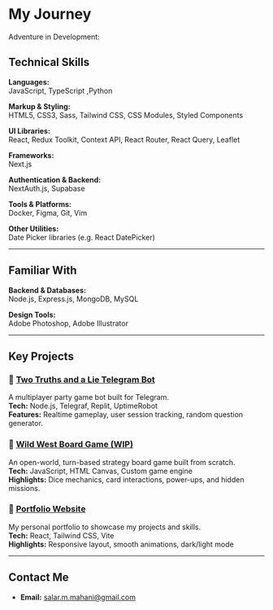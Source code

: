 # My Journey
Adventure in Development:


## Technical Skills

**Languages:**  
JavaScript, TypeScript ,Python

**Markup & Styling:**  
HTML5, CSS3, Sass,  Tailwind CSS, CSS Modules, Styled Components

**UI Libraries:**  
React, Redux Toolkit, Context API, React Router, React Query, Leaflet

**Frameworks:**  
Next.js

**Authentication & Backend:**  
NextAuth.js, Supabase

**Tools & Platforms:**  
Docker, Figma,  Git, Vim

**Other Utilities:**  
Date Picker libraries (e.g. React DatePicker)


---
## Familiar With

**Backend & Databases:**  
Node.js, Express.js, MongoDB, MySQL

**Design Tools:**  
Adobe Photoshop, Adobe Illustrator

---
## Key Projects

### 📌 [Two Truths and a Lie Telegram Bot](https://github.com/your-username/telegram-game-bot)
A multiplayer party game bot built for Telegram.  
**Tech:** Node.js, Telegraf, Replit, UptimeRobot  
**Features:** Realtime gameplay, user session tracking, random question generator.

### 📌 [Wild West Board Game (WIP)](https://github.com/your-username/wild-west-board-game)
An open-world, turn-based strategy board game built from scratch.  
**Tech:** JavaScript, HTML Canvas, Custom game engine  
**Highlights:** Dice mechanics, card interactions, power-ups, and hidden missions.

### 📌 [Portfolio Website](https://your-portfolio-link.com)
My personal portfolio to showcase my projects and skills.  
**Tech:** React, Tailwind CSS, Vite  
**Highlights:** Responsive layout, smooth animations, dark/light mode

---



## Contact Me

- **Email:** salar.m.mahani@gmail.com


